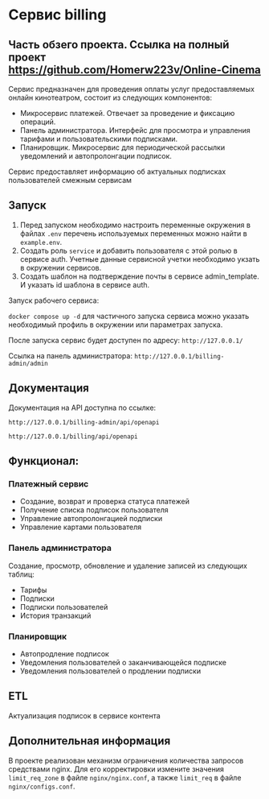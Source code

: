 
# Сервис billing
## Часть обзего проекта. Ссылка на полный проект https://github.com/Homerw223v/Online-Cinema
Сервис предназначен для проведения оплаты услуг предоставляемых онлайн кинотеатром, состоит из следующих компонентов: 
 - Микросервис платежей. Отвечает за проведение и фиксацию операций.
 - Панель администратора. Интерфейс для просмотра и управления тарифами и пользовательскими подписками.
 - Планировщик. Микросервис для периодической рассылки уведомлений и автопролонгации подписок.

Сервис предоставляет информацию об актуальных подписках пользователей смежным сервисам



## Запуск
1. Перед запуском необходимо настроить переменные окружения в файлах `.env` перечень используемых переменных можно найти
в `example.env`. 
2. Создать роль `service` и добавить пользователя с этой ролью в сервисе auth. Учетные данные сервисной учетки 
необходимо укзать в окружении сервисов.
3. Создать шаблон на подтверждение почты в сервисе admin_template. И указать id шаблона в сервисе auth.

Запуск рабочего сервиса:

`docker compose up -d` для частичного запуска сервиса можно указать необходимый профиль в окружении или параметрах 
запуска.

После запуска сервис будет доступен по адресу: `http://127.0.0.1/`

Ссылка на панель администратора: `http://127.0.0.1/billing-admin/admin`

## Документация
Документация на API доступна по ссылке:

`http://127.0.0.1/billing-admin/api/openapi`

`http://127.0.0.1/billing/api/openapi`

## Функционал:

### Платежный сервис

- Создание, возврат и проверка статуса платежей
- Получение списка подписок пользователя
- Управление автопролонгацией подписки
- Управление картами пользователя

### Панель администратора

Создание, просмотр, обновление и удаление записей из следующих таблиц:
- Тарифы
- Подписки
- Подписки пользователей
- История транзакций

### Планировщик

- Автопродление подписок
- Уведомления пользователей о заканчивающейся подписке
- Уведомления пользователей о продлении подписки

## ETL

Актуализация подписок в сервисе контента


## Дополнительная информация

В проекте реализован механизм ограничения количества запросов средствами nginx. Для его корректировки измените значения 
`limit_req_zone` в файле `nginx/nginx.conf`, а также `limit_req` в файле `nginx/configs.conf`.

